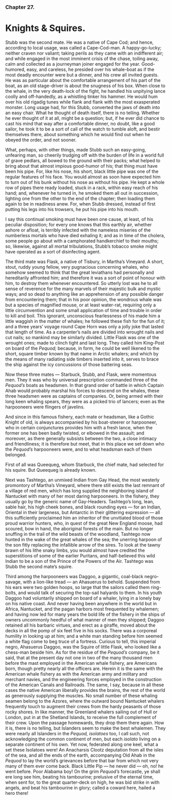 ### Chapter 27.

# Knights & Squires.

Stubb was the second mate. He was a native of Cape Cod; and hence, according to
local usage, was called a Cape-Cod-man. A happy-go-lucky; neither craven nor
valiant; taking perils as they came with an indifferent air; and while engaged
in the most imminent crisis of the chase, toiling away, calm and collected as a
journeyman joiner engaged for the year. Good-humored, easy, and careless, he
presided over his whale-boat as if the most deadly encounter were but a dinner,
and his crew all invited guests. He was as particular about the comfortable
arrangement of his part of the boat, as an old stage-driver is about the
snugness of his box. When close to the whale, in the very death-lock of the
fight, he handled his unpitying lance coolly and off-handedly, as a whistling
tinker his hammer. He would hum over his old rigadig tunes while flank and
flank with the most exasperated monster. Long usage had, for this Stubb,
converted the jaws of death into an easy chair. What he thought of death
itself, there is no telling. Whether he ever thought of it at all, might be a
question; but, if he ever did chance to cast his mind that way after a
comfortable dinner, no doubt, like a good sailor, he took it to be a sort of
call of the watch to tumble aloft, and bestir themselves there, about something
which he would find out when he obeyed the order, and not sooner.

What, perhaps, with other things, made Stubb such an easy-going, unfearing man,
so cheerily trudging off with the burden of life in a world full of grave
pedlars, all bowed to the ground with their packs; what helped to bring about
that almost impious good-humor of his; that thing must have been his pipe. For,
like his nose, his short, black little pipe was one of the regular features of
his face. You would almost as soon have expected him to turn out of his bunk
without his nose as without his pipe. He kept a whole row of pipes there ready
loaded, stuck in a rack, within easy reach of his hand; and, whenever he turned
in, he smoked them all out in succession, lighting one from the other to the
end of the chapter; then loading them again to be in readiness anew. For, when
Stubb dressed, instead of first putting his legs into his trowsers, he put his
pipe into his mouth.

I say this continual smoking must have been one cause, at least, of his
peculiar disposition; for every one knows that this earthly air, whether ashore
or afloat, is terribly infected with the nameless miseries of the numberless
mortals who have died exhaling it; and as in time of the cholera, some people
go about with a camphorated handkerchief to their mouths; so, likewise, against
all mortal tribulations, Stubb’s tobacco smoke might have operated as a sort of
disinfecting agent.

The third mate was Flask, a native of Tisbury, in Martha’s Vineyard. A short,
stout, ruddy young fellow, very pugnacious concerning whales, who somehow
seemed to think that the great leviathans had personally and hereditarily
affronted him; and therefore it was a sort of point of honour with him, to
destroy them whenever encountered. So utterly lost was he to all sense of
reverence for the many marvels of their majestic bulk and mystic ways; and so
dead to anything like an apprehension of any possible danger from encountering
them; that in his poor opinion, the wondrous whale was but a species of
magnified mouse, or at least water-rat, requiring only a little circumvention
and some small application of time and trouble in order to kill and boil. This
ignorant, unconscious fearlessness of his made him a little waggish in the
matter of whales; he followed these fish for the fun of it; and a three years’
voyage round Cape Horn was only a jolly joke that lasted that length of time.
As a carpenter’s nails are divided into wrought nails and cut nails; so mankind
may be similarly divided. Little Flask was one of the wrought ones; made to
clinch tight and last long. They called him King-Post on board of the _Pequod;_
because, in form, he could be well likened to the short, square timber known by
that name in Arctic whalers; and which by the means of many radiating side
timbers inserted into it, serves to brace the ship against the icy concussions
of those battering seas.

Now these three mates — Starbuck, Stubb, and Flask, were momentous men. They it
was who by universal prescription commanded three of the _Pequod’s_ boats as
headsmen. In that grand order of battle in which Captain Ahab would probably
marshal his forces to descend on the whales, these three headsmen were as
captains of companies. Or, being armed with their long keen whaling spears,
they were as a picked trio of lancers; even as the harpooneers were flingers of
javelins.

And since in this famous fishery, each mate or headsman, like a Gothic Knight
of old, is always accompanied by his boat-steerer or harpooneer, who in certain
conjunctures provides him with a fresh lance, when the former one has been
badly twisted, or elbowed in the assault; and moreover, as there generally
subsists between the two, a close intimacy and friendliness; it is therefore
but meet, that in this place we set down who the _Pequod’s_ harpooneers were,
and to what headsman each of them belonged.

First of all was Queequeg, whom Starbuck, the chief mate, had selected for his
squire. But Queequeg is already known.

Next was Tashtego, an unmixed Indian from Gay Head, the most westerly
promontory of Martha’s Vineyard, where there still exists the last remnant of a
village of red men, which has long supplied the neighboring island of Nantucket
with many of her most daring harpooneers. In the fishery, they usually go by
the generic name of Gay-Headers. Tashtego’s long, lean, sable hair, his high
cheek bones, and black rounding eyes — for an Indian, Oriental in their
largeness, but Antarctic in their glittering expression — all this sufficiently
proclaimed him an inheritor of the unvitiated blood of those proud warrior
hunters, who, in quest of the great New England moose, had scoured, bow in
hand, the aboriginal forests of the main. But no longer snuffing in the trail
of the wild beasts of the woodland, Tashtego now hunted in the wake of the
great whales of the sea; the unerring harpoon of the son fitly replacing the
infallible arrow of the sires. To look at the tawny brawn of his lithe snaky
limbs, you would almost have credited the superstitions of some of the earlier
Puritans, and half-believed this wild Indian to be a son of the Prince of the
Powers of the Air. Tashtego was Stubb the second mate’s squire.

Third among the harpooneers was Daggoo, a gigantic, coal-black negro-savage,
with a lion-like tread — an Ahasuerus to behold. Suspended from his ears were
two golden hoops, so large that the sailors called them ring-bolts, and would
talk of securing the top-sail halyards to them. In his youth Daggoo had
voluntarily shipped on board of a whaler, lying in a lonely bay on his native
coast. And never having been anywhere in the world but in Africa, Nantucket,
and the pagan harbors most frequented by whalemen; and having now led for many
years the bold life of the fishery in the ships of owners uncommonly heedful of
what manner of men they shipped; Daggoo retained all his barbaric virtues, and
erect as a giraffe, moved about the decks in all the pomp of six feet five in
his socks. There was a corporeal humility in looking up at him; and a white man
standing before him seemed a white flag come to beg truce of a fortress.
Curious to tell, this imperial negro, Ahasuerus Daggoo, was the Squire of
little Flask, who looked like a chess-man beside him. As for the residue of the
_Pequod’s_ company, be it said, that at the present day not one in two of the
many thousand men before the mast employed in the American whale fishery, are
Americans born, though pretty nearly all the officers are. Herein it is the
same with the American whale fishery as with the American army and military and
merchant navies, and the engineering forces employed in the construction of the
American Canals and Railroads. The same, I say, because in all these cases the
native American liberally provides the brains, the rest of the world as
generously supplying the muscles. No small number of these whaling seamen
belong to the Azores, where the outward bound Nantucket whalers frequently
touch to augment their crews from the hardy peasants of those rocky shores. In
like manner, the Greenland whalers sailing out of Hull or London, put in at the
Shetland Islands, to receive the full complement of their crew. Upon the
passage homewards, they drop them there again. How it is, there is no telling,
but Islanders seem to make the best whalemen. They were nearly all Islanders in
the _Pequod,_ _isolatoes_ too, I call such, not acknowledging the common
continent of men, but each _isolato_ living on a separate continent of his own.
Yet now, federated along one keel, what a set these Isolatoes were! An
Anacharsis Clootz deputation from all the isles of the sea, and all the ends of
the earth, accompanying Old Ahab in the _Pequod_ to lay the world’s grievances
before that bar from which not very many of them ever come back. Black Little
Pip — he never did — oh, no! he went before. Poor Alabama boy! On the grim
_Pequod’s_ forecastle, ye shall ere long see him, beating his tambourine;
prelusive of the eternal time, when sent for, to the great quarter-deck on
high, he was bid strike in with angels, and beat his tambourine in glory;
called a coward here, hailed a hero there!
